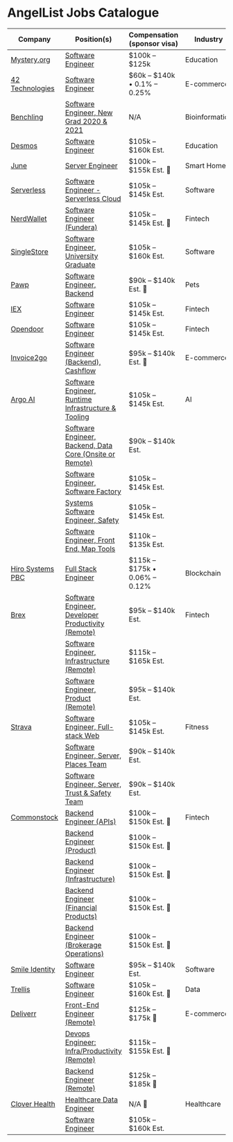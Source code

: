 # AngelList Jobs Catalogue

| Company | Position(s) | Compensation (sponsor visa) | Industry |
|---------|-------------|-----------------------------|----------|
| [Mystery.org](https://about.mystery.org/) | [Software Engineer](https://about.mystery.org/open-positions?gh_jid=4415088003) | $100k – $125k | Education |
| [42 Technologies](https://www.42technologies.com/) | [Software Engineer](https://angel.co/company/42/jobs/647186-software-engineer-full-time-remote) | $60k – $140k • 0.1% – 0.25% | E-commerce |
| [Benchling](https://www.benchling.com/) | [Software Engineer, New Grad 2020 & 2021](https://angel.co/company/benchling/jobs/941270-software-engineer-new-grad-2020-2021) | N/A | Bioinformatics |
| [Desmos](https://www.desmos.com/) | [Software Engineer](https://angel.co/company/desmos/jobs/1274170-software-engineer) | $105k – $160k Est. | Education |
| [June](https://juneoven.com/) | [Server Engineer](https://angel.co/company/june/jobs/1274505-server-engineer) | $100k – $155k Est. 🔸 | Smart Home |
| [Serverless](https://www.serverless.com/) | [Software Engineer - Serverless Cloud](https://angel.co/company/serverless-inc/jobs/1253459-software-engineer-serverless-cloud) | $105k – $145k Est. | Software |
| [NerdWallet](https://www.nerdwallet.com/) | [Software Engineer (Fundera)](https://angel.co/company/nerdwallet/jobs/1246787-software-engineer-fundera) | $105k – $145k Est. 🔸 | Fintech |
| [SingleStore](https://www.singlestore.com/) | [Software Engineer, University Graduate](https://angel.co/company/singlestore/jobs/972405-software-engineer-university-graduate) | $105k – $160k Est. | Software |
| [Pawp](https://pawp.com/) | [Software Engineer, Backend](https://angel.co/company/pawp-pet/jobs/1271805-software-engineer-backend) | $90k – $140k Est. 🔸 | Pets |
| [IEX](https://iextrading.com/) | [Software Engineer](https://angel.co/company/iex/jobs/1254332-software-engineer) | $105k – $145k Est. | Fintech |
| [Opendoor](https://www.opendoor.com/) | [Software Engineer](https://angel.co/company/opendoor/jobs/1253241-software-engineer) | $105k – $145k Est. | Fintech |
| [Invoice2go](https://invoice.2go.com/) | [Software Engineer (Backend), Cashflow](https://angel.co/company/invoice2go/jobs/1159784-software-engineer-backend-cashflow) | $95k – $140k Est. 🔸 | E-commerce |
| [Argo AI](https://www.argo.ai/) | [Software Engineer, Runtime Infrastructure & Tooling](https://angel.co/company/argo-ai/jobs/1180868-software-engineer-runtime-infrastructure-tooling) | $105k – $145k Est. | AI |
|| [Software Engineer, Backend, Data Core (Onsite or Remote)](https://angel.co/company/argo-ai/jobs/1259914-software-engineer-backend-data-core-onsite-or-remote) | $90k – $140k Est. ||
|| [Software Engineer, Software Factory](https://angel.co/company/argo-ai/jobs/1265789-software-engineer-software-factory) | $105k – $145k Est. ||
|| [Systems Software Engineer, Safety](https://angel.co/company/argo-ai/jobs/1268595-systems-software-engineer-safety) | $105k – $145k Est. ||
|| [Software Engineer, Front End, Map Tools](https://angel.co/company/argo-ai/jobs/1268609-software-engineer-front-end-map-tools) | $110k – $135k Est. ||
| [Hiro Systems PBC](https://www.hiro.so/) | [Full Stack Engineer](https://angel.co/company/hirosystems/jobs/1244959-full-stack-engineer) | $115k – $175k • 0.06% – 0.12% | Blockchain |
| [Brex](https://www.brex.com/) | [Software Engineer, Developer Productivity (Remote)](https://angel.co/company/brex/jobs/704247-software-engineer-developer-productivity-remote) | $95k – $140k Est. | Fintech |
|| [Software Engineer, Infrastructure (Remote)](https://angel.co/company/brex/jobs/704248-software-engineer-infrastructure-remote) | $115k – $165k Est. ||
|| [Software Engineer, Product (Remote)](https://angel.co/company/brex/jobs/1045040-software-engineer-product-remote) | $95k – $140k Est. ||
| [Strava](https://www.strava.com/) | [Software Engineer, Full-stack Web](https://angel.co/company/strava/jobs/1202061-software-engineer-full-stack-web-competition-and-community-team) | $105k – $145k Est. | Fitness |
|| [Software Engineer, Server, Places Team](https://angel.co/company/strava/jobs/1204374-software-engineer-server-places-team) | $90k – $140k Est. ||
|| [Software Engineer, Server, Trust & Safety Team](https://angel.co/company/strava/jobs/1237198-software-engineer-server-trust-safety-team) | $90k – $140k Est. ||
| [Commonstock](https://www.commonstock.com/) | [Backend Engineer (APIs)](https://angel.co/company/commonstock/jobs/1254938-backend-engineer-apis) | $100k – $150k Est. 🔸 | Fintech |
|| [Backend Engineer (Product)](https://angel.co/company/commonstock/jobs/1271661-backend-engineer-product) | $100k – $150k Est. 🔸 ||
|| [Backend Engineer (Infrastructure)](https://angel.co/company/commonstock/jobs/1271662-backend-engineer-infrastructure) | $100k – $150k Est. 🔸 ||
|| [Backend Engineer (Financial Products)](https://angel.co/company/commonstock/jobs/1271663-backend-engineer-financial-products) | $100k – $150k Est. 🔸 ||
|| [Backend Engineer (Brokerage Operations)](https://angel.co/company/commonstock/jobs/1271664-backend-engineer-brokerage-operations) | $100k – $150k Est. 🔸 ||
| [Smile Identity](https://www.smileidentity.com/) | [Software Engineer](https://angel.co/company/smile-identity/jobs/1241018-software-engineer) | $95k – $140k Est. | Software |
| [Trellis](https://angel.co/company/trellisconnect) | [Software Engineer](https://angel.co/company/trellisconnect/jobs/1243510-software-engineer) | $105k – $160k Est. 🔸 | Data |
| [Deliverr](https://deliverr.com/) | [Front-End Engineer (Remote)](https://angel.co/company/deliverr/jobs/668797-front-end-engineer-remote) | $125k – $175k 🔸 | E-commerce |
|| [Devops Engineer: Infra/Productivity (Remote)](https://angel.co/company/deliverr/jobs/1024313-devops-engineer-infra-productivity-remote) | $115k – $155k Est. 🔸 ||
|| [Backend Engineer (Remote)](https://angel.co/company/deliverr/jobs/1155905-backend-engineer-remote) | $125k – $185k 🔸 ||
| [Clover Health](https://www.cloverhealth.com/en/) | [Healthcare Data Engineer](https://angel.co/company/clover-health/jobs/1020494-healthcare-data-engineer) | N/A 🔸 | Healthcare |
|| [Software Engineer](https://angel.co/company/clover-health/jobs/1092728-software-engineer) | $105k – $160k Est. ||
